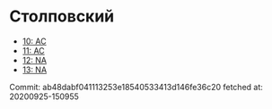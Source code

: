 # Столповский
- [10: AC](10.md)
- [11: AC](11.md)
- [12: NA](12.md)
- [13: NA](13.md)

Commit: ab48dabf041113253e18540533413d146fe36c20
 fetched at: 20200925-150955
